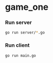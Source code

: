 # game_one


### Run server

```bash
go run server/*.go
```

### Run client

```bash
go run main.go
```